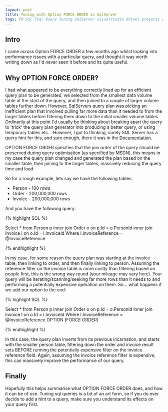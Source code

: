 ```yaml
---
layout: post
title: Tuning with Option FORCE ORDER in SqlServer
tags: C# Sql TSql Query Tuning SqlServer visualstudio dotnet projects database query optimisation
---
```


## Intro
I came across Option FORCE ORDER a few months ago whilst looking into performance issues with a particular query, and thought it was worth writing down as I'd never seen it before and its quite useful.

## Why OPTION FORCE ORDER?
I had what appeared to be everything correctly lined up for an efficient query plan to be generated, we selected from the smallest data volume table at the start of the query, and then joined to a couple of larger volume tables further down. However, SqlServers query plan was picking an inefficient plan that involved pulling far more data than it needed to from the larger tables before filtering them down to the initial smaller volume tables. Ordinarily at this point I'd usually be thinking about breaking apart the query to 'trick' the query plan generator into producing a better query, or using temporary tables etc... However, I got to thinking, surely SQL Server has a query hint for this, and sure enough, there it was in the [Documentation](https://docs.microsoft.com/en-us/sql/t-sql/queries/hints-transact-sql-query?view=sql-server-ver15).

OPTION FORCE ORDER specifies that the join order of the query should be preserved during query optimisation (as specified by MSDN), this means in my case the query plan changed and generated the plan based on the smaller table, then joining to the larger tables, massively reducing the query time and load.  

So for a rough example, lets say we have the following tables:

 * Person - 100 rows
 * Order - 200,000,000 rows
 * Invoice - 200,000,000 rows

And you have the following query:

{% highlight SQL %}

Select * from Person p
inner join Order o on p.Id = o.PersonId
inner join Invoice I on o.Id = I.InvoiceId
Where I.InvoiceReference = @InvoiceReference

{% endhighlight %}

In my case, for some reason the query plan was starting at the invoice table, then linking to order, and then finally linking to person. Assuming the reference filter on the invoice table is more costly than filtering based on people first, this is the wrong way round (your mileage may vary here). Your query will be iterating/scanning/seeking far more rows than it needs to and performing a potentially expensive operation on them. So... what happens if we add our option to the end:

{% highlight SQL %}

Select * from Person p
inner join Order o on p.Id = o.PersonId
inner join Invoice I on o.Id = I.InvoiceId
Where I.InvoiceReference = @InvoiceReference
OPTION	(FORCE ORDER)

{% endhighlight %}

In this case, the query plan inverts from its previous incarnation, and starts with the smaller person table, filtering down the order and invoice result sets BEFORE running the potentially expensive filter on the invoice reference field. Again, assuming the invoice reference filter is expensive, this can massively improve the performance of our query. 

## Finally
Hopefully this helps summarise what OPTION FORCE ORDER does, and how it can be of use. Tuning sql queries is a bit of an art form, so if you do ever decide to add a hint to a query, make sure you understand its effects on your query first.

